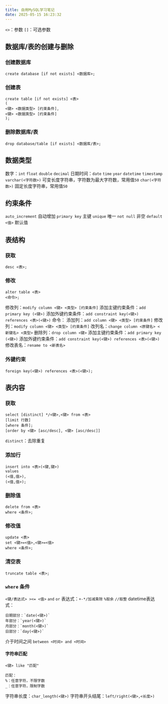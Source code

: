 ```yaml
---
title: 自用MySQL学习笔记
date: 2025-05-15 16:23:32
---
```


`<>`：参数
`[]`：可选参数

## 数据库/表的创建与删除
### 创建数据库
```
create database [if not exists] <数据库>;
```
### 创建表
```
create table [if not exists] <表>
(
<键> <数据类型> [约束条件],
<键> <数据类型> [约束条件]
);
```
### 删除数据库/表
```
drop database/table [if exists] <数据库/表>;
```

## 数据类型
数字：`int` `float` `double` `decimal`
日期时间：`date` `time` `year` `datetime` `timestamp`
`varchar(<字符数>)` 可变长度字符串，字符数为最大字符数，常用值`50`
`char(<字符数>)` 固定长度字符串，常用值`50`

## 约束条件
`auto_increment` 自动增加
`primary key` 主键
`unique` 唯一
`not null` 非空
`default <值>` 默认值

## 表结构

### 获取
```
desc <表>;
```

### 修改
```
alter table <表>
<命令>;
```
修改列：`modify column <键> <类型> [约束条件]`
添加主键约束条件：`add primary key (<键>)`
添加外键约束条件：`add constraint key(<键>) references <表>(<键>)`
命令：
添加列：`add column <键> <类型> [约束条件]`
修改列：`modify column <键> <类型> [约束条件]`
改列名：`change column <原键名> <新键名> <类型>`
删除列：`drop column <键>`
添加主键约束条件：`add primary key (<键>)`
添加外键约束条件：`add constraint key(<键>) references <表>(<键>)`
修改表名：`rename to <新表名>`

### 外键约束
```
foreign key(<键>) references <表>(<键>);
```

## 表内容
### 获取
```
select [distinct] */<键>,<键> from <表>
[limit 行数]
[where 条件];
[order by <键> [asc/desc], <键> [asc/desc]]
```
`distinct`：去除重复

### 添加行
```
insert into <表>(<键,键>)
values
(<值,值>),
(<值,值>);
```

### 删除值
```
delete from <表>
where <条件>;
```
### 修改值
```
update <表>
set <键>=<值>,<键>=<值>
where <条件>;
```
### 清空表
```
truncate table <表>;
```

### `where` 条件
`<键/表达式> ><= <值>`
`and` `or`
表达式：`+-*/加减乘除` `%取余` `//取整`
datetime表达式：
```
日期部分：`date(<键>)`
年部分：`year(<键>)`
月部分：`month(<键>)`
日部分：`day(<键>)`
```
介于时间之间
`between <时间> and <时间>`

#### 字符串匹配
`<键> like "匹配"`
```
匹配：
%：任意字符，不限字数
_：任意字符，限制字数
```
字符串长度：`char_length(<键>)`
字符串开头结尾：`left/right(<键>,<长度>)`